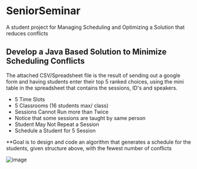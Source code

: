 # SeniorSeminar
A student project for Managing Scheduling and Optimizing a Solution that reduces conflicts

## Develop a Java Based Solution to Minimize Scheduling Conflicts

The attached CSV/Spreadsheet file is the result of sending out a google form and having students enter their top 5 ranked choices, using the mini table in the spreadsheet that contains the sessions, ID's and speakers.

- 5 Time Slots 
- 5 Classrooms (16 students max/ class)
- Sessions Cannot Run more than Twice
- Notice that some sessions are taught by same person
- Student May Not Repeat a Session
- Schedule a Student for 5 Session

**Goal is to design and code an algorithm that generates a schedule for the students, given structure above, with the fewest number of conflicts

![image](https://user-images.githubusercontent.com/12175344/224742353-be49d0a3-38da-4273-81df-62840d424251.png)
